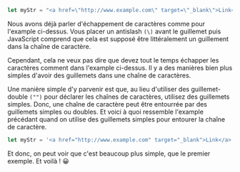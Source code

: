 ```js
let myStr = "<a href=\"http://www.example.com\" target=\"_blank\">Link</a>";
```

Nous avons déjà parler d'échappement de caractères comme pour l'example ci-dessus. Vous placer un antislash `(\)` avant le guillemet puis JavaScript comprend que cela est supposé être littéralement un guillement dans la chaîne de caractère.

Cependant, cela ne veux pas dire que devez tout le temps échapper les caractères comment dans l'example ci-dessus. Il y a des manières bien plus simples d'avoir des guillemets dans une chaîne de caractères.

Une manière simple d'y parvenir est que, au lieu d'utiliser des guillemet-double `("")` pour déclarer les chaînes de caractères, utilisez des guillemets simples. Donc, une chaîne de caractère peut être entourrée par des guillemets simples ou doubles. Et voici à quoi ressemble l'example précédant quand on utilise des guillemets simples pour entourer la chaîne de caractère.

```js
let myStr = '<a href="http://www.example.com" target="_blank">Link</a>';
```

Et donc, on peut voir que c'est beaucoup plus simple, que le premier exemple. Et voilà ! 😀